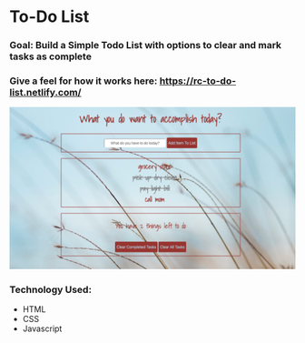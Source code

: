 # To-Do List

### Goal: Build a Simple Todo List with options to clear and mark tasks as complete

### Give a feel for how it works here: https://rc-to-do-list.netlify.com/

![alt text](css/images/todo-list.png)
### Technology Used: 
- HTML 
- CSS
- Javascript 


